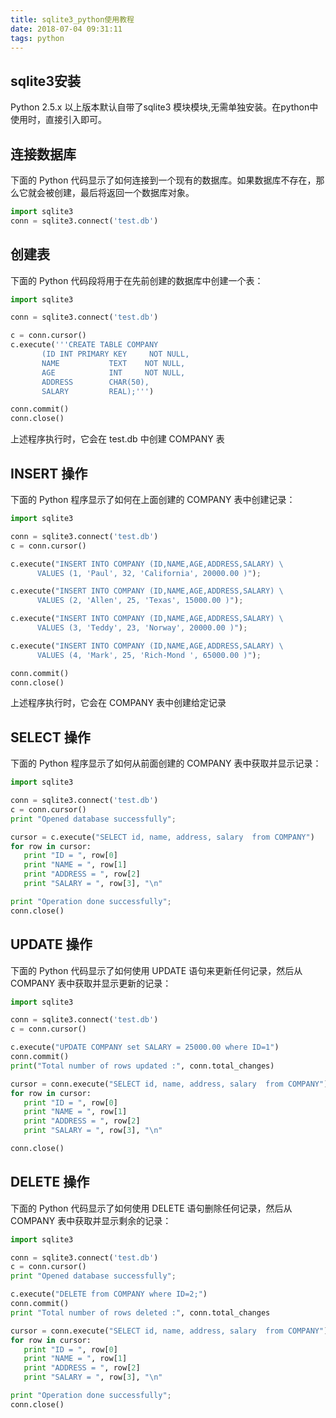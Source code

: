 ```yaml
---
title: sqlite3_python使用教程
date: 2018-07-04 09:31:11
tags: python
---
```


## sqlite3安装

Python 2.5.x 以上版本默认自带了sqlite3 模块模块,无需单独安装。在python中使用时，直接引入即可。


## 连接数据库

下面的 Python 代码显示了如何连接到一个现有的数据库。如果数据库不存在，那么它就会被创建，最后将返回一个数据库对象。

```python
import sqlite3
conn = sqlite3.connect('test.db')
```

## 创建表

下面的 Python 代码段将用于在先前创建的数据库中创建一个表：

```python
import sqlite3

conn = sqlite3.connect('test.db')

c = conn.cursor()
c.execute('''CREATE TABLE COMPANY
       (ID INT PRIMARY KEY     NOT NULL,
       NAME           TEXT    NOT NULL,
       AGE            INT     NOT NULL,
       ADDRESS        CHAR(50),
       SALARY         REAL);''')

conn.commit()
conn.close()
```
上述程序执行时，它会在 test.db 中创建 COMPANY 表

## INSERT 操作

下面的 Python 程序显示了如何在上面创建的 COMPANY 表中创建记录：

```python
import sqlite3

conn = sqlite3.connect('test.db')
c = conn.cursor()

c.execute("INSERT INTO COMPANY (ID,NAME,AGE,ADDRESS,SALARY) \
      VALUES (1, 'Paul', 32, 'California', 20000.00 )");

c.execute("INSERT INTO COMPANY (ID,NAME,AGE,ADDRESS,SALARY) \
      VALUES (2, 'Allen', 25, 'Texas', 15000.00 )");

c.execute("INSERT INTO COMPANY (ID,NAME,AGE,ADDRESS,SALARY) \
      VALUES (3, 'Teddy', 23, 'Norway', 20000.00 )");

c.execute("INSERT INTO COMPANY (ID,NAME,AGE,ADDRESS,SALARY) \
      VALUES (4, 'Mark', 25, 'Rich-Mond ', 65000.00 )");

conn.commit()
conn.close()
```
上述程序执行时，它会在 COMPANY 表中创建给定记录


## SELECT 操作

下面的 Python 程序显示了如何从前面创建的 COMPANY 表中获取并显示记录：


```python
import sqlite3

conn = sqlite3.connect('test.db')
c = conn.cursor()
print "Opened database successfully";

cursor = c.execute("SELECT id, name, address, salary  from COMPANY")
for row in cursor:
   print "ID = ", row[0]
   print "NAME = ", row[1]
   print "ADDRESS = ", row[2]
   print "SALARY = ", row[3], "\n"

print "Operation done successfully";
conn.close()
```

## UPDATE 操作

下面的 Python 代码显示了如何使用 UPDATE 语句来更新任何记录，然后从 COMPANY 表中获取并显示更新的记录：


```python
import sqlite3

conn = sqlite3.connect('test.db')
c = conn.cursor()

c.execute("UPDATE COMPANY set SALARY = 25000.00 where ID=1")
conn.commit()
print("Total number of rows updated :", conn.total_changes)

cursor = conn.execute("SELECT id, name, address, salary  from COMPANY")
for row in cursor:
   print "ID = ", row[0]
   print "NAME = ", row[1]
   print "ADDRESS = ", row[2]
   print "SALARY = ", row[3], "\n"

conn.close()
```

## DELETE 操作

下面的 Python 代码显示了如何使用 DELETE 语句删除任何记录，然后从 COMPANY 表中获取并显示剩余的记录：

```python
import sqlite3

conn = sqlite3.connect('test.db')
c = conn.cursor()
print "Opened database successfully";

c.execute("DELETE from COMPANY where ID=2;")
conn.commit()
print "Total number of rows deleted :", conn.total_changes

cursor = conn.execute("SELECT id, name, address, salary  from COMPANY")
for row in cursor:
   print "ID = ", row[0]
   print "NAME = ", row[1]
   print "ADDRESS = ", row[2]
   print "SALARY = ", row[3], "\n"

print "Operation done successfully";
conn.close()
```
